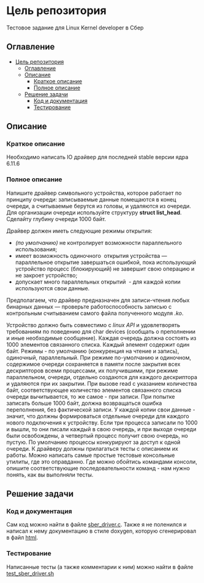 # Цель репозитория
Тестовое задание для Linux Kernel developer в Cбер

## Оглавление
- [Цель репозитория](#цель-репозитория)
  - [Оглавление](#оглавление)
  - [Описание](#описание)
    - [Краткое описание](#краткое-описание)
    - [Полное описание](#полное-описание)
  - [Решение задачи](#решение-задачи)
    - [Код и документация](#код-и-документация)
    - [Тестирование](#тестирование)
## Описание

### Краткое описание
Необходимо написать IO драйвер для последней stable версии ядра 6.11.6

### Полное описание
Напишите драйвер символьного устройства, которое работает по принципу очереди: записываемые данные помещаются в конец очереди, а считываемые берутся из головы, и удаляются из очереди. Для организации очереди используйте структуру **struct list_head**. Сделайту глубину очереди 1000 байт.

Драйвер должен иметь следующие режимы открытия:
* *(по умолчанию)* не контролирует возможности параллельного использования;
* имеет возможность одиночного  открытия устройства — параллельное открытие завершаться ошибкой, пока использующий устройство процесс (блокирующий) не
завершит свою операцию и не закроет устройство;
* допускает много параллельных открытий  - для каждой копии используются свои данные.

Предполагаем, что драйвер предназначен для записи-чтения любых бинарных данных — проверьте работоспособность записью с контрольным считыванием самого файла полученного модуля *.ko*.

Устройство должно быть совместимо с *linux API* и удовлетворять требованиям по поведению для char devices (сообщать о преполнении и иные необходимые сообщение).
Каждая очередь должна состоять из 1000 элементов связанного списка. Каждый элемент содержит один байт.
Режимы - по умолчанию (конкуренция на чтение и запись), одиночный, параллельный. При режиме по-умолчанию и одиночном, содержимое очереди сохраняется в памяти после закрытия всех дескрипторов всеми процессами, их получившими, при режиме параллельном, очереди, отдельно создаются для каждого дескриптора и удаляются при их закрытии.
При вызове read с указанием количества байт, соответствующее количество элементов связанного списка очереди вычитывается, то же самое - при записи.
При попытке записать больше 1000 байт, должна возвращаться ошибка переполнения, без фактической записи.
У каждой копии свои данные - значит, что должны формироваться отдельные очереди для каждого нового подключения к устройству. Если три процесса записали по 1000 и вышли, то они писали каждый в свою очередь, и при выходе очереди были освобождены, а четвертый процесс получит свою очередь, но пустую. По умолчанию процессы конкурируют за доступ к одной очереди.
К драйверу должны прилагаться тесты с описанием их работы.
Можно написать самые простые тестовые консольные утилиты, где это оправданно. Где можно обойтись командами консоли, опишите соответствующие последовательности команд - нам нужно понять, как вы выполняли тесты.

## Решение задачи 

### Код и документация

Сам код можно найти в файле [sber_driver.c](./sber_driver.c). Также я не поленился и написал к нему документацию в стиле doxygen, которую сгенерировал в файл [html](./html/sber__driver_8c.html).

### Тестирование

Написанные тесты (а также комментарии к ним) можно найти в файле [test_sber_driver.sh](./test_sber_driver.sh)